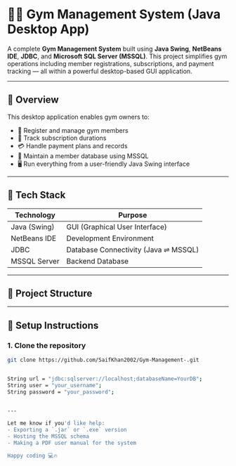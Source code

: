 # 🏋️‍♂️ Gym Management System (Java Desktop App)

A complete **Gym Management System** built using **Java Swing**, **NetBeans IDE**, **JDBC**, and **Microsoft SQL Server (MSSQL)**. This project simplifies gym operations including member registrations, subscriptions, and payment tracking — all within a powerful desktop-based GUI application.

---

## 📌 Overview

This desktop application enables gym owners to:

- 👤 Register and manage gym members
- 📅 Track subscription durations
- 💳 Handle payment plans and records
- 📁 Maintain a member database using MSSQL
- 🖥️ Run everything from a user-friendly Java Swing interface

---

## 🧰 Tech Stack

| Technology     | Purpose                             |
|----------------|-------------------------------------|
| Java (Swing)   | GUI (Graphical User Interface)      |
| NetBeans IDE   | Development Environment              |
| JDBC           | Database Connectivity (Java ⇌ MSSQL) |
| MSSQL Server   | Backend Database                    |

---

## 📂 Project Structure


---

## 🔧 Setup Instructions

### 1. Clone the repository
```bash
git clone https://github.com/SaifKhan2002/Gym-Management-.git


String url = "jdbc:sqlserver://localhost;databaseName=YourDB";
String user = "your_username";
String password = "your_password";


---

Let me know if you'd like help:
- Exporting a `.jar` or `.exe` version
- Hosting the MSSQL schema
- Making a PDF user manual for the system

Happy coding 💻🔥
